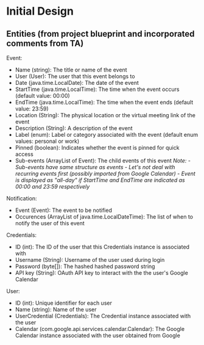 # Initial Design
## Entities (from project blueprint and incorporated comments from TA)
Event: 
- Name (string): The title or name of the event
- User (User): The user that this event belongs to
- Date (java.time.LocalDate): The date of the event
- StartTime (java.time.LocalTime): The time when the event occurs (default value: 00:00)
- EndTime (java.time.LocalTime): The time when the event ends (default value: 23:59)
- Location (String): The physical location or the virtual meeting link of the event
- Description (String): A description of the event
- Label (enum): Label or category associated with the event (default enum values: personal or work)
- Pinned (boolean): Indicates whether the event is pinned for quick access
- Sub-events (ArrayList of Event): The child events of this event
*Note:*
*- Sub-events have same structure as events*
*- Let's not deal with recurring events first (possibly imported from Google Calendar)*
*- Event is displayed as "all-day" if StartTime and EndTime are indicated as 00:00 and 23:59 respectively*

Notification:
- Event (Event): The event to be notified
- Occurences (ArrayList of java.time.LocalDateTime): The list of when to notify the user of this event

Credentials:
- ID (int): The ID of the user that this Credentials instance is associated with
- Username (String): Username of the user used during login
- Password (byte[]): The hashed hashed password string
- API key (String): OAuth API key to interact with the the user's Google Calendar

User:
- ID (int): Unique identifier for each user
- Name (string): Name of the user 
- UserCredential (Credentials): The Credential instance associated with the user
- Calendar (com.google.api.services.calendar.Calendar): The Google Calendar instance associated with the user obtained from Google
